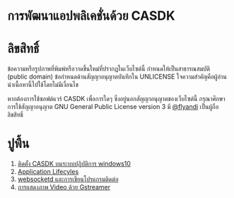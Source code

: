 # การพัฒนาแอปพลิเคชั่นด้วย CASDK

# ลิขสิทธิ์
ข้อความหรือรูปภาพที่พิมพ์หรือวาดขึ้นใหม่ที่ปรากฏในเว็บไซต์นี้ กำหนดให้เป็นสาธารณสมบัติ (public domain) ข้อกำหนดด้านสัญญาอนุญาตบันทึกใน UNLICENSE ใจความสำคัญคือผู้อ่านนำเนื้อหานี้ไปใช้โดยไม่มีเงื่อนไข 

หากต้องการใช้ซอฟต์แวร์ CASDK เพื่อการใดๆ ซึ่งอยู่นอกสัญญาอนุญาตของเว็บไซต์นี้ กรุณาศึกษาการใช้สัญญาอนุญาต GNU General Public License version 3 มี [@flyandi](https://github.com/flyandi/mazda-custom-application-sdk) เป็นผู้ถือลิขสิทธิ์ 

# ปูพื้น
1. [ติดตั้ง CASDK บนระบบปฏิบัติการ windows10](1.md)
2. [Application Lifecyles](2.md)
3. [websocketd และการเขียนโปรแกรมติดต่อ](3.md)
4. [การแสดงภาพ Video ด้วย Gstreamer](4.md) 
